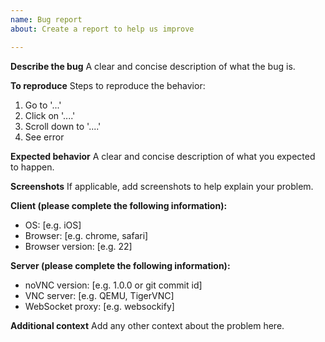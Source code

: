 ```yaml
---
name: Bug report
about: Create a report to help us improve

---
```


**Describe the bug**
A clear and concise description of what the bug is.

**To reproduce**
Steps to reproduce the behavior:
1. Go to '...'
2. Click on '....'
3. Scroll down to '....'
4. See error

**Expected behavior**
A clear and concise description of what you expected to happen.

**Screenshots**
If applicable, add screenshots to help explain your problem.

**Client (please complete the following information):**
 - OS: [e.g. iOS]
 - Browser: [e.g. chrome, safari]
 - Browser version: [e.g. 22]

**Server (please complete the following information):**
 - noVNC version: [e.g. 1.0.0 or git commit id]
 - VNC server: [e.g. QEMU, TigerVNC]
 - WebSocket proxy: [e.g. websockify]

**Additional context**
Add any other context about the problem here.
